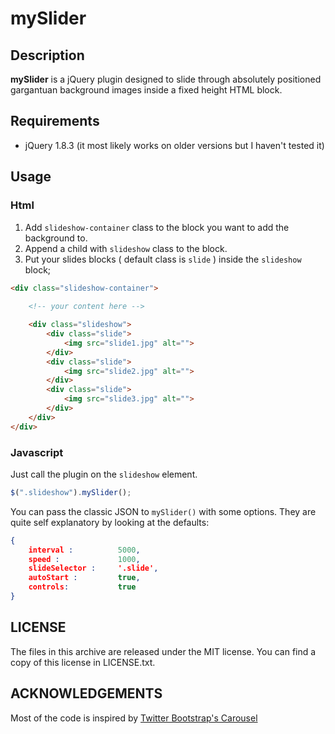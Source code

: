 mySlider
===

Description
---

**mySlider** is a jQuery plugin designed to slide through absolutely positioned gargantuan background images inside a fixed height HTML block.

Requirements
---

* jQuery 1.8.3 (it most likely works on older versions but I haven't tested it)

Usage
---

### Html

1. Add `slideshow-container` class to the block you want to add the background to.
2. Append a child with `slideshow` class to the block.
3. Put your slides blocks ( default class is `slide` ) inside the `slideshow` block;

```html
<div class="slideshow-container">
	
	<!-- your content here -->

	<div class="slideshow">
		<div class="slide">
			<img src="slide1.jpg" alt="">
		</div>
		<div class="slide">
			<img src="slide2.jpg" alt="">
		</div>
		<div class="slide">
			<img src="slide3.jpg" alt="">
		</div>
	</div>
</div>
```

### Javascript

Just call the plugin on the `slideshow` element.

```javascript
$(".slideshow").mySlider();
```

You can pass the classic JSON to `mySlider()` with some options.
They are quite self explanatory by looking at the defaults:

```json
{
	interval :          5000,
	speed :             1000,
	slideSelector :     '.slide',
	autoStart :         true,
	controls:           true
}
```

LICENSE
--

The files in this archive are released under the MIT license. You can find a copy of this license in LICENSE.txt.

ACKNOWLEDGEMENTS
--

Most of the code is inspired by [Twitter Bootstrap's Carousel](http://twitter.github.com/bootstrap/javascript.html#carousel)